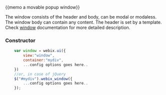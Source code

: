 
{{memo a movable popup window}}

The window consists of the header and body, can be modal or modaless. The window body can contain any content. The header is set by a template.  Check [window](desktop__window.md) documentation for more detailed description.

### Constructor

~~~js
	var window = webix.ui({
		view:"window", 
		container:"mydiv", 
		...config options goes here..
	})
	//or, in case of jQuery
	$("#mydiv").webix_window({
		...config options goes here..
	});
~~~

